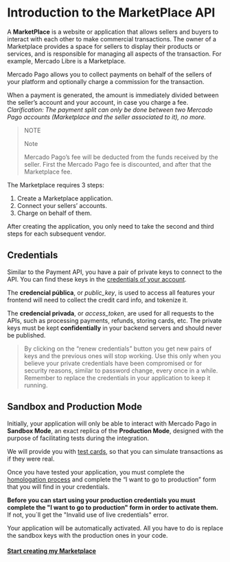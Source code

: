 # Introduction to the MarketPlace API

A **MarketPlace** is a website or application that allows sellers and buyers to interact with each other to make commercial transactions. The owner of a Marketplace provides a space for sellers to display their products or services, and is responsible for managing all aspects of the transaction. For example, Mercado Libre is a Marketplace.

Mercado Pago allows you to collect payments on behalf of the sellers of your platform and optionally charge a commission for the transaction.

When a payment is generated, the amount is immediately divided between the seller’s account and your account, in case you charge a fee.
_Clarification: The payment split can only be done between two Mercado Pago accounts (Marketplace and the seller associated to it), no more._

> NOTE
>
> Note
>
> Mercado Pago’s fee will be deducted from the funds received by the seller.
> First the Mercado Pago fee is discounted, and after that the Marketplace fee. 

The Marketplace requires 3 steps:

1. Create a Marketplace application.
2. Connect your sellers’ accounts.
3. Charge on behalf of them.

After creating the application, you only need to take the second and third steps for each subsequent vendor.

## Credentials

Similar to the Payment API, you have a pair of private keys to connect to the API. You can find these keys in the [credentials of your account](https://www.mercadopago.com/mla/account/credentials).

The **credencial pública**, or *public\_key*, is used to access all features your frontend will need to collect the credit card info, and tokenize it.

The **credencial privada**, or *access\_token*, are used for all requests to the APIs, such as processing payments, refunds, storing cards, etc. The private keys must be kept **confidentially** in your backend servers and should never be published.

> By clicking on the “renew credentials” button you get new pairs of keys and the previous ones will stop working. Use this only when you believe your private credentials have been compromised or for security reasons, similar to password change, every once in a while. Remember to replace the credentials in your application to keep it running.


## Sandbox and Production Mode

Initially, your application will only be able to interact with Mercado Pago in **Sandbox Mode**, an exact replica of the **Production Mode**, designed with the purpose of facilitating tests during the integration.

We will provide you with [test cards](https://www.mercadopago.com.ar/developers/en/guides/marketplace/web-checkout/testing-marketplace/), so that you can simulate transactions as if they were real.

Once you have tested your application, you must complete the [homologation process](https://www.mercadopago.com.ar/developers/en/guides/marketplace/api/goto-production/) and complete the “I want to go to production” form that you will find in your credentials.

**Before you can start using your production credentials you must complete the "I want to go to production" form in order to activate them.** 
If not, you´ll get the "Invalid use of live credentials" error.  

Your application will be automatically activated. All you have to do is replace the sandbox keys with the production ones in your code.


#### [Start creating my Marketplace](https://www.mercadopago.com.ar/developers/en/guides/marketplace/api/create-marketplace)
